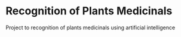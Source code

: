 # Recognition of Plants Medicinals

Project to recognition of plants medicinals using artificial intelligence

